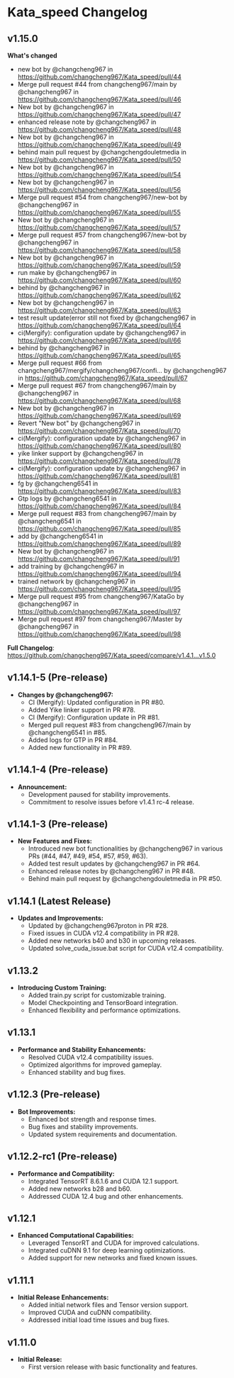 # Kata_speed Changelog
## v1.15.0
**What's changed**
* new bot by @changcheng967 in https://github.com/changcheng967/Kata_speed/pull/44
* Merge pull request #44 from changcheng967/main by @changcheng967 in https://github.com/changcheng967/Kata_speed/pull/46
* New bot by @changcheng967 in https://github.com/changcheng967/Kata_speed/pull/47
* enhanced release note by @changcheng967 in https://github.com/changcheng967/Kata_speed/pull/48
* New bot by @changcheng967 in https://github.com/changcheng967/Kata_speed/pull/49
* behind main pull request by @changchengdouletmedia in https://github.com/changcheng967/Kata_speed/pull/50
* New bot by @changcheng967 in https://github.com/changcheng967/Kata_speed/pull/54
* New bot by @changcheng967 in https://github.com/changcheng967/Kata_speed/pull/56
* Merge pull request #54 from changcheng967/new-bot by @changcheng967 in https://github.com/changcheng967/Kata_speed/pull/55
* New bot by @changcheng967 in https://github.com/changcheng967/Kata_speed/pull/57
* Merge pull request #57 from changcheng967/new-bot by @changcheng967 in https://github.com/changcheng967/Kata_speed/pull/58
* New bot by @changcheng967 in https://github.com/changcheng967/Kata_speed/pull/59
* run make by @changcheng967 in https://github.com/changcheng967/Kata_speed/pull/60
* behind by @changcheng967 in https://github.com/changcheng967/Kata_speed/pull/62
* New bot by @changcheng967 in https://github.com/changcheng967/Kata_speed/pull/63
* test result update(error still not fixed by @changcheng967 in https://github.com/changcheng967/Kata_speed/pull/64
* ci(Mergify): configuration update by @changcheng967 in https://github.com/changcheng967/Kata_speed/pull/66
* behind by @changcheng967 in https://github.com/changcheng967/Kata_speed/pull/65
* Merge pull request #66 from changcheng967/mergify/changcheng967/confi… by @changcheng967 in https://github.com/changcheng967/Kata_speed/pull/67
* Merge pull request #67 from changcheng967/main by @changcheng967 in https://github.com/changcheng967/Kata_speed/pull/68
* New bot by @changcheng967 in https://github.com/changcheng967/Kata_speed/pull/69
* Revert "New bot" by @changcheng967 in https://github.com/changcheng967/Kata_speed/pull/70
* ci(Mergify): configuration update by @changcheng967 in https://github.com/changcheng967/Kata_speed/pull/80
* yike linker support by @changcheng967 in https://github.com/changcheng967/Kata_speed/pull/78
* ci(Mergify): configuration update by @changcheng967 in https://github.com/changcheng967/Kata_speed/pull/81
* fg by @changcheng6541 in https://github.com/changcheng967/Kata_speed/pull/83
* Gtp logs by @changcheng6541 in https://github.com/changcheng967/Kata_speed/pull/84
* Merge pull request #83 from changcheng967/main by @changcheng6541 in https://github.com/changcheng967/Kata_speed/pull/85
* add by @changcheng6541 in https://github.com/changcheng967/Kata_speed/pull/89
* New bot by @changcheng967 in https://github.com/changcheng967/Kata_speed/pull/91
* add training by @changcheng967 in https://github.com/changcheng967/Kata_speed/pull/94
* trained network by @changcheng967 in https://github.com/changcheng967/Kata_speed/pull/95
* Merge pull request #95 from changcheng967/KataGo by @changcheng967 in https://github.com/changcheng967/Kata_speed/pull/97
* Merge pull request #97 from changcheng967/Master by @changcheng967 in https://github.com/changcheng967/Kata_speed/pull/98


**Full Changelog**: https://github.com/changcheng967/Kata_speed/compare/v1.4.1...v1.5.0
## v1.14.1-5 (Pre-release)
- **Changes by @changcheng967:**
  - CI (Mergify): Updated configuration in PR #80.
  - Added Yike linker support in PR #78.
  - CI (Mergify): Configuration update in PR #81.
  - Merged pull request #83 from changcheng967/main by @changcheng6541 in #85.
  - Added logs for GTP in PR #84.
  - Added new functionality in PR #89.

## v1.14.1-4 (Pre-release)
- **Announcement:**
  - Development paused for stability improvements.
  - Commitment to resolve issues before v1.4.1 rc-4 release.

## v1.14.1-3 (Pre-release)
- **New Features and Fixes:**
  - Introduced new bot functionalities by @changcheng967 in various PRs (#44, #47, #49, #54, #57, #59, #63).
  - Added test result updates by @changcheng967 in PR #64.
  - Enhanced release notes by @changcheng967 in PR #48.
  - Behind main pull request by @changchengdouletmedia in PR #50.

## v1.14.1 (Latest Release)
- **Updates and Improvements:**
  - Updated by @changcheng967proton in PR #28.
  - Fixed issues in CUDA v12.4 compatibility in PR #28.
  - Added new networks b40 and b30 in upcoming releases.
  - Updated solve_cuda_issue.bat script for CUDA v12.4 compatibility.

## v1.13.2
- **Introducing Custom Training:**
  - Added train.py script for customizable training.
  - Model Checkpointing and TensorBoard integration.
  - Enhanced flexibility and performance optimizations.

## v1.13.1
- **Performance and Stability Enhancements:**
  - Resolved CUDA v12.4 compatibility issues.
  - Optimized algorithms for improved gameplay.
  - Enhanced stability and bug fixes.

## v1.12.3 (Pre-release)
- **Bot Improvements:**
  - Enhanced bot strength and response times.
  - Bug fixes and stability improvements.
  - Updated system requirements and documentation.

## v1.12.2-rc1 (Pre-release)
- **Performance and Compatibility:**
  - Integrated TensorRT 8.6.1.6 and CUDA 12.1 support.
  - Added new networks b28 and b60.
  - Addressed CUDA 12.4 bug and other enhancements.

## v1.12.1
- **Enhanced Computational Capabilities:**
  - Leveraged TensorRT and CUDA for improved calculations.
  - Integrated cuDNN 9.1 for deep learning optimizations.
  - Added support for new networks and fixed known issues.

## v1.11.1
- **Initial Release Enhancements:**
  - Added initial network files and Tensor version support.
  - Improved CUDA and cuDNN compatibility.
  - Addressed initial load time issues and bug fixes.

## v1.11.0
- **Initial Release:**
  - First version release with basic functionality and features.
